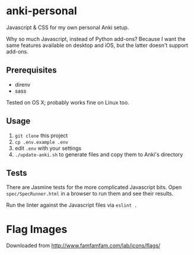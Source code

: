# anki-personal
Javascript &amp; CSS for my own personal Anki setup.

Why so much Javascript, instead of Python add-ons? Because I want the same
features available on desktop and iOS, but the latter doesn't support add-ons.

## Prerequisites

- direnv
- sass

Tested on OS X; probably works fine on Linux too.

## Usage

1. `git clone` this project
2. `cp .env.example .env`
3. edit `.env` with your settings
4. `./update-anki.sh` to generate files and copy them to Anki's directory

## Tests

There are Jasmine tests for the more complicated Javascript bits.
Open `spec/SpecRunner.html` in a browser to run them and see their results.

Run the linter against the Javascript files via `eslint .`

# Flag Images

Downloaded from http://www.famfamfam.com/lab/icons/flags/
